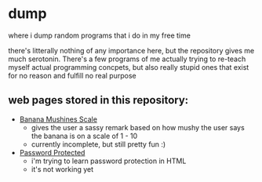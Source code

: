 # dump
where i dump random programs that i do in my free time

there's litterally nothing of any importance here, but the repository gives me much serotonin. There's a few programs of me actually trying to re-teach myself actual programming 
concpets, but also really stupid ones that exist for no reason and fulfill no real purpose

## web pages stored in this repository:
* [Banana Mushines Scale](https://knotlynn.github.io/dump/html/banana/index.html)
  - gives the user a sassy remark based on how mushy the user says the banana is on a scale of 1 - 10
  - currently incomplete, but still pretty fun :)
* [Password Protected](https://knotlynn.github.io/dump/html/passwordProtection/index.html)
  - i'm trying to learn password protection in HTML
  - it's not working yet
